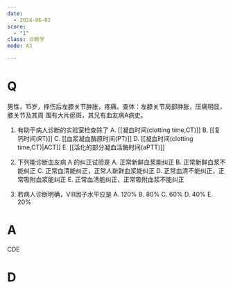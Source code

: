 ```yaml
---
date:
  - 2024-06-02
score:
  - "1"
class: 诊断学
mode: A3

---
```



# Q
男性，15岁，摔伤后左膝关节肿胀，疼痛。查体：左膝关节局部肿胀，压痛明显，膝关节及其周
围有大片瘀斑，其兄有血友病A病史。

1. 有助于病人诊断的实验室检查除了
A. [[凝血时间(clotting time,CT)]]
B. [[复钙时间(RT)]]
C. [[血浆凝血酶原时间(PT)]] 
D. [[凝血时间(clotting time,CT)|ACT]]
E. [[活化的部分凝血活酶时间(aPTT)]]

2. 下列能诊断血友病 A 的纠正试验是
A. 正常新鲜血浆能纠正
B. 正常新鲜血浆不能纠正
C. 正常血清能纠正，正常人新鲜血浆能纠正
D. 正常血清不能纠正，正常吸附血浆能纠正
E. 正常血清能纠正，正常吸附血浆不能纠正

3. 若病人诊断明确，VIII因子水平应是
A. 120% B. 80% C. 60% D. 40% E. 20%

# A

CDE


# D
